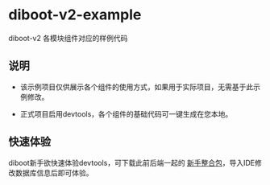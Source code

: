 # diboot-v2-example
diboot-v2 各模块组件对应的样例代码

## 说明
* 该示例项目仅供展示各个组件的使用方式，如果用于实际项目，无需基于此示例修改。

* 正式项目启用devtools，各个组件的基础代码可一键生成在您本地。

## 快速体验
diboot新手欲快速体验devtools，可下载此前后端一起的 [新手整合包](playground.zip)，导入IDE修改数据库信息后即可体验。